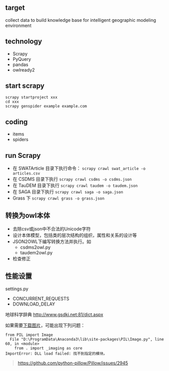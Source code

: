 ## target
collect data to build knowledge base for intelligent geographic modeling environment

## technology
- Scrapy
- PyQuery
- pandas
- owlready2

## start scrapy
```shell
scrapy startproject xxx
cd xxx
scrapy genspider example example.com
```

## coding
- items
- spiders


## run  Scrapy
- 在 SWATArticle 目录下执行命令：
  `scrapy crawl swat_article -o articles.csv`
- 在 CSDMS 目录下执行
  `scrapy crawl csdms -o csdms.json`
- 在 TauDEM 目录下执行
  `scrapy crawl taudem -o taudem.json`
- 在 SAGA 目录下执行
    `scrapy crawl saga -o saga.json`
- Grass 下
    `scrapy crawl grass -o grass.json`

## 转换为owl本体
- 去除csv或json中不合法的Unicode字符
- 设计本体模型，包括类的层次结构的组织，属性和关系的设计等
- JSON2OWL下编写转换方法并执行。如
  - csdms2owl.py
  - taudem2owl.py
- 检查修正

## 性能设置
settings.py
- CONCURRENT_REQUESTS
- DOWNLOAD_DELAY



地球科学辞典
http://www.gsdkj.net:81/dict.aspx

如果需要[下载图片](https://scrapy-chs.readthedocs.io/zh_CN/1.0/topics/media-pipeline.html)，可能出现下列问题：
```
from PIL import Image
  File "D:\ProgramData\Anaconda3\lib\site-packages\PIL\Image.py", line 60, in <module>
    from . import _imaging as core
ImportError: DLL load failed: 找不到指定的模块。
```
>https://github.com/python-pillow/Pillow/issues/2945
